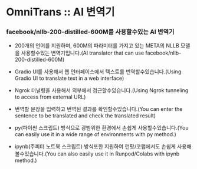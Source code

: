# OmniTrans :: AI 변역기
### facebook/nllb-200-distilled-600M를 사용할수있는 AI 변역기

* 200개의 언어를 지원하며, 600M의 파라미터를 가지고 있는 META의 NLLB 모델을 사용할수있는 변역기입니다.(AI translator that can use facebook/nllb-200-distilled-600M)

* Gradio UI를 사용해서 웹 인터페이스에서 텍스트를 번역할수있습니다.(Using Gradio UI to translate text in a web interface)
  
* Ngrok 터널링을 사용해서 외부에서 접근할수있습니다.(Using Ngrok tunneling to access from external URL)
  
* 번역할 문장을 입력하고 번역된 결과를 확인할수있습니다.(You can enter the sentence to be translated and check the translated result)

* py(파이썬 스크립트) 방식으로 광범위한 환경에서 손쉽게 사용할수있습니다.(You can easily use it in a wide range of environments with py method.)

* ipynb(주피터 노트북 스크립트) 방식또한 지원하여 런팟/코랩에서도 손쉽게 사용해볼수있습니다.(You can also easily use it in Runpod/Colabs with ipynb method.)



